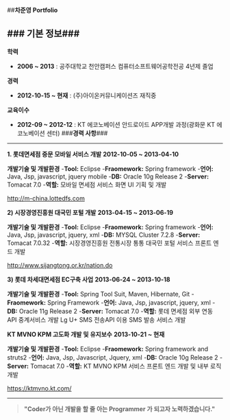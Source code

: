 ##**차준영 Portfolio**

###**<i class="icon-file"></i> 기본 정보**###
-------------
**학력**
- **2006 ~ 2013** : 공주대학교 천안캠퍼스 컴퓨터소프트웨어공학전공 4년제 졸업

**경력**
- **2012-10-15 ~ 현재** : (주)아이온커뮤니케이션즈 재직중

**교육이수**
- **2012-09 ~ 2012-12** : KT 에코노베이션 안드로이드 APP개발 과정(광화문 KT 에코노베이션 센터)
###**<i class="icon-pencil"></i>경력 사항**###
-------------
**1. 롯데면세점 중문 모바일 서비스 개발**
**2012-10-05 ~ 2013-04-10**


**<i class="icon-hdd"></i>개발기술 및 개발환경**
-**Tool:** Eclipse
-**Fraomework:** Spring framework
-**언어:** Java, Jsp, javascript, jquery mobile 
-**DB:** Oracle 10g Release 2
-**Server:** Tomacat 7.0
-**역할:** 
모바일 면세점 서비스 화면 UI 기획 및 개발

http://m-china.lottedfs.com

**2) 시장경영진흥원 대국민 포털 개발**
**2013-04-15 ~ 2013-06-19**


**<i class="icon-hdd"></i>개발기술 및 개발환경**
-**Tool:** Eclipse
-**Fraomework:** Spring framework
-**언어:** Java, Jsp, javascript, jquery, xml 
-**DB:** MYSQL Cluster 7.2.8
-**Server:** Tomacat 7.0.32
-**역할:** 
시장경영진흥원 전통시장 통통 대국민 포털 서비스 프론트 엔드 개발


http://www.sijangtong.or.kr/nation.do

**3) 롯데 차세대면세점 EC구축 사업**
**2013-06-24 ~ 2013-10-18**

**<i class="icon-hdd"></i>개발기술 및 개발환경**
-**Tool:** Spring Tool Suit, Maven, Hibernate, Git
-**Fraomework:** Spring Framework
-**언어:** Java, Jsp, javascript, jquery, xml 
-**DB:** Oracle 11g Release 2
-**Server:** Tomacat 7.0
-**역할:** 
롯데 면세점 외부 연동 API 중계서비스 개발 
Lg U+ SMS 전송API 이용 SMS 발송 서비스 개발

 **KT MVNO KPM 고도화 개발 및 유지보수**
**2013-10-21 ~ 현재**

**<i class="icon-hdd"></i>개발기술 및 개발환경**
-**Tool:** Eclipse
-**Fraomework:** Spring framework and struts2
-**언어:** Java, Jsp, Javascript, Jquery, xml 
-**DB:** Oracle 10g Release 2
-**Server:** Tomacat 7.0
-**역할:** 
KT MVNO KPM 서비스 프론트 엔드 개발 및 내부 로직 개발

https://ktmvno.kt.com/

---

> 
> **"Coder가 아닌 개발을 할 줄 아는 Programmer 가 되고자 노력하겠습니다."**
